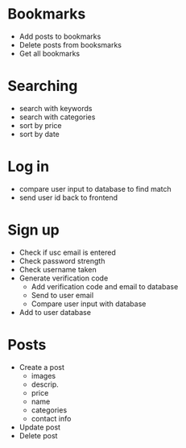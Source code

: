 # Bookmarks
 - Add posts to bookmarks
 - Delete posts from booksmarks
 - Get all bookmarks

# Searching
 - search with keywords
 - search with categories
 - sort by price
 - sort by date

# Log in 
 - compare user input to database to find match
 - send user id back to frontend

# Sign up
 - Check if usc email is entered
 - Check password strength
 - Check username taken
 - Generate verification code
   - Add verification code and email to database
   - Send to user email
   - Compare user input with database
 - Add to user database

# Posts
 - Create a post
   - images
   - descrip.
   - price
   - name
   - categories
   - contact info
 - Update post
 - Delete post
